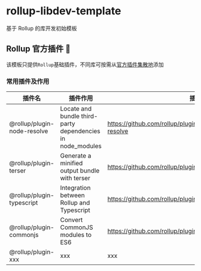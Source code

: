 # rollup-libdev-template
基于 Rollup 的库开发初始模板
## Rollup 官方插件 🧰
该模板只提供`Rollup`基础插件，不同库可按需从[官方插件集散地](https://github.com/rollup/plugins)添加
### 常用插件及作用
|插件名|插件作用|插件使用|
| --- | --- | --- |
|@rollup/plugin-node-resolve|Locate and bundle third-party dependencies in node_modules|https://github.com/rollup/plugins/tree/master/packages/node-resolve|
|@rollup/plugin-terser|Generate a minified output bundle with terser|https://github.com/rollup/plugins/tree/master/packages/terser|
|@rollup/plugin-typescript|Integration between Rollup and Typescript|https://github.com/rollup/plugins/tree/master/packages/typescript|
|@rollup/plugin-commonjs|Convert CommonJS modules to ES6|https://github.com/rollup/plugins/tree/master/packages/commonjs|
|@rollup/plugin-xxx|xxx|xxx|